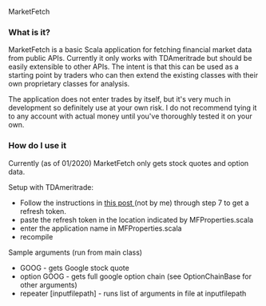 MarketFetch

### What is it?

MarketFetch is a basic Scala application for fetching financial market data from public APIs.  Currently it only works with TDAmeritrade but should be easily extensible to other APIs.  The intent is that this can be used as a starting point by traders who can then extend the existing classes with their own proprietary classes for analysis.

The application does not enter trades by itself, but it's very much in development so definitely use at your own risk.  I do not recommend tying it to any account with actual money until you've thoroughly tested it on your own.

### How do I use it

Currently (as of 01/2020) MarketFetch only gets stock quotes and option data.  

Setup with TDAmeritrade: 
- Follow the instructions in [this post ](https://www.reddit.com/r/algotrading/comments/914q22/successful_access_to_td_ameritrade_api/ "this post ")(not by me) through step 7 to get a refresh token.
- paste the refresh token in the location indicated by MFProperties.scala
- enter the application name in MFProperties.scala
- recompile 

Sample arguments (run from main class)
- GOOG - gets Google stock quote
- option GOOG - gets full google option chain (see OptionChainBase for other arguments)
- repeater [inputfilepath] - runs list of arguments in file at inputfilepath
